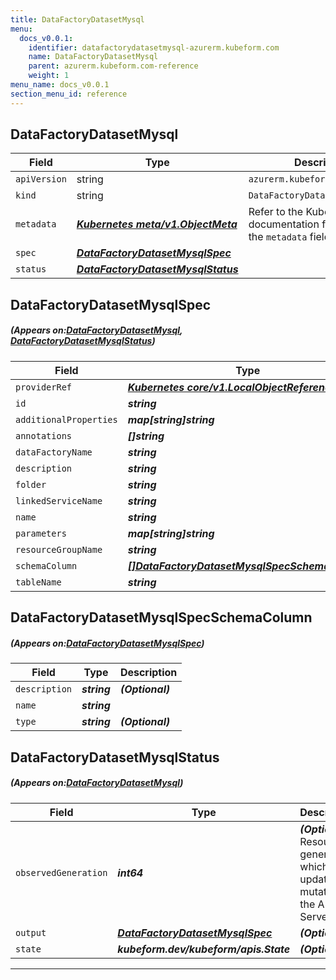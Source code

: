 ```yaml
---
title: DataFactoryDatasetMysql
menu:
  docs_v0.0.1:
    identifier: datafactorydatasetmysql-azurerm.kubeform.com
    name: DataFactoryDatasetMysql
    parent: azurerm.kubeform.com-reference
    weight: 1
menu_name: docs_v0.0.1
section_menu_id: reference
---
```


## DataFactoryDatasetMysql
| Field | Type | Description |
| ------ | ----- | ----------- |
| `apiVersion` | string | `azurerm.kubeform.com/v1alpha1` |
|    `kind` | string | `DataFactoryDatasetMysql` |
| `metadata` | ***[Kubernetes meta/v1.ObjectMeta](https://kubernetes.io/docs/reference/generated/kubernetes-api/v1.13/#objectmeta-v1-meta)***|Refer to the Kubernetes API documentation for the fields of the `metadata` field.|
| `spec` | ***[DataFactoryDatasetMysqlSpec](#DataFactoryDatasetMysqlSpec)***||
| `status` | ***[DataFactoryDatasetMysqlStatus](#DataFactoryDatasetMysqlStatus)***||
## DataFactoryDatasetMysqlSpec
##### (Appears on:[DataFactoryDatasetMysql](#DataFactoryDatasetMysql), [DataFactoryDatasetMysqlStatus](#DataFactoryDatasetMysqlStatus))
| Field | Type | Description |
| ------ | ----- | ----------- |
| `providerRef` | ***[Kubernetes core/v1.LocalObjectReference](https://kubernetes.io/docs/reference/generated/kubernetes-api/v1.13/#localobjectreference-v1-core)***||
| `id` | ***string***||
| `additionalProperties` | ***map[string]string***| ***(Optional)*** |
| `annotations` | ***[]string***| ***(Optional)*** |
| `dataFactoryName` | ***string***||
| `description` | ***string***| ***(Optional)*** |
| `folder` | ***string***| ***(Optional)*** |
| `linkedServiceName` | ***string***||
| `name` | ***string***||
| `parameters` | ***map[string]string***| ***(Optional)*** |
| `resourceGroupName` | ***string***||
| `schemaColumn` | ***[[]DataFactoryDatasetMysqlSpecSchemaColumn](#DataFactoryDatasetMysqlSpecSchemaColumn)***| ***(Optional)*** |
| `tableName` | ***string***| ***(Optional)*** |
## DataFactoryDatasetMysqlSpecSchemaColumn
##### (Appears on:[DataFactoryDatasetMysqlSpec](#DataFactoryDatasetMysqlSpec))
| Field | Type | Description |
| ------ | ----- | ----------- |
| `description` | ***string***| ***(Optional)*** |
| `name` | ***string***||
| `type` | ***string***| ***(Optional)*** |
## DataFactoryDatasetMysqlStatus
##### (Appears on:[DataFactoryDatasetMysql](#DataFactoryDatasetMysql))
| Field | Type | Description |
| ------ | ----- | ----------- |
| `observedGeneration` | ***int64***| ***(Optional)*** Resource generation, which is updated on mutation by the API Server.|
| `output` | ***[DataFactoryDatasetMysqlSpec](#DataFactoryDatasetMysqlSpec)***| ***(Optional)*** |
| `state` | ***kubeform.dev/kubeform/apis.State***| ***(Optional)*** |
---

